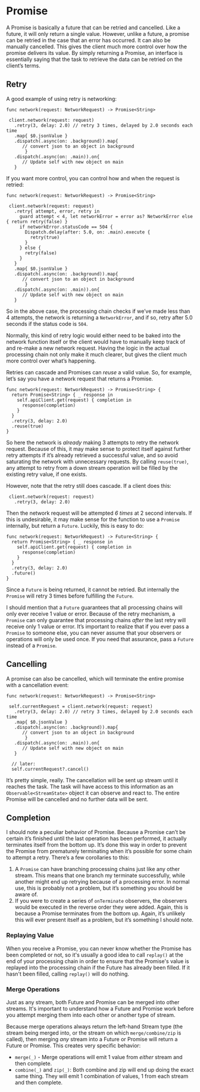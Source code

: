 # Promise

A Promise is basically a future that can be retried and cancelled.  Like a future, it will only return a single value.  However, unlike a future, a promise can be retried in the case that an error has occurred.  It can also be manually cancelled.  This gives the client much more control over how the promise delivers its value.  By simply returning a Promise, an interface is essentially saying that the task to retrieve the data can be retried on the client’s terms.  

## Retry
A good example of using retry is networking:  

	func network(request: NetworkRequest) -> Promise<String>
	 
	 client.network(request: request)
	   .retry(3, delay: 2.0) // retry 3 times, delayed by 2.0 seconds each time
	   .map{ $0.jsonValue }
	   .dispatch(.async(on: .background)).map{ 
	      // convert json to an object in background
		   }
	   .dispatch(.async(on: .main)).on{ 
	      // Update self with new object on main
	   }


If you want more control, you can control how and when the request is retried:

	func network(request: NetworkRequest) -> Promise<String>
	 
	 client.network(request: request)
	   .retry{ attempt, error, retry in
	     guard attempt < 4, let networkError = error as? NetworkError else { return retry(false) }
	     if networkError.statusCode == 504 {
	       Dispatch.delay(after: 5.0, on: .main).execute {
	         retry(true)
	       }
	     } else {
	       retry(false)
	     }
	   }
	   .map{ $0.jsonValue }
	   .dispatch(.async(on: .background)).map{ 
	      // convert json to an object in background
		   }
	   .dispatch(.async(on: .main)).on{ 
	      // Update self with new object on main
	   }

So in the above case, the processing chain checks if we’ve made less than 4 attempts, the network is returning a `NetworkError`, and if so, retry after 5.0 seconds if the status code is `504`.  

Normally, this kind of retry logic would either need to be baked into the network function itself or the client would have to manually keep track of and re-make a new network request.  Having the logic in the actual processing chain not only make it much clearer, but gives the client much more control over what’s happening.

Retries can cascade and Promises can _reuse_ a valid value.  So, for example, let’s say you have a network request that returns a Promise.  

	func network(request: NetworkRequest) -> Promise<String> {
	  return Promise<String> { _ response in
	    self.apiClient.get(request) { completion in
	      response(completion)
	    }
	  }
	  .retry(3, delay: 2.0)
	  .reuse(true)
	}

So here the network is _already_ making 3 attempts to retry the network request.  Because of this, it may make sense to protect itself against further retry attempts if it’s already retrieved a successful value, and so avoid saturating the network with unnecessary requests.  By calling `reuse(true)`, any attempt to retry from a down stream operation will be filled by the existing retry value, if one exists.

However, note that the retry still does cascade.  If a client does this:

	 client.network(request: request)
	   .retry(3, delay: 2.0)

Then the network request will be attempted _6 times_ at 2 second intervals.  If this is undesirable, it may make sense for the function to use a `Promise` internally, but return a `Future`.  Luckily, this is easy to do:

	func network(request: NetworkRequest) -> Future<String> {
	  return Promise<String> { _ response in
	    self.apiClient.get(request) { completion in
	      response(completion)
	    }
	  }
	  .retry(3, delay: 2.0)
	  .future()
	}

Since a `Future` is being returned, it cannot be retried.  But internally the `Promise` will retry 3 times before fulfilling the `Future`.

I should mention that a `Future` guarantees that all processing chains will only ever receive 1 value or error.  Because of the retry mechanism, a `Promise` can only guarantee that processing chains _after_ the last retry will receive only 1 value or error.  It’s important to realize that if you ever pass a `Promise` to someone else, you can never assume that your observers or operations will only be used once.  If you need that assurance, pass a `Future` instead of a `Promise`.

## Cancelling

A promise can also be cancelled, which will terminate the entire promise with a cancellation event:

	func network(request: NetworkRequest) -> Promise<String>
	 
	 self.currentRequest = client.network(request: request)
	   .retry(3, delay: 2.0) // retry 3 times, delayed by 2.0 seconds each time
	   .map{ $0.jsonValue }
	   .dispatch(.async(on: .background)).map{ 
	      // convert json to an object in background
		   }
	   .dispatch(.async(on: .main)).on{ 
	      // Update self with new object on main
	   }
	   
	  // later:
	  self.currentRequest?.cancel()

It’s pretty simple, really.  The cancellation will be sent up stream until it reaches the task.  The task will have access to this information as an `Observable<StreamState>` object it can observe and react to.  The entire Promise will be cancelled and no further data will be sent.

## Completion

I should note a peculiar behavior of Promise.  Because a Promise can’t be certain it’s finished until the last operation has been performed, it actually terminates itself from the bottom up.  It’s done this way in order to prevent the Promise from prematurely terminating when it’s possible for some chain to attempt a retry.  There’s a few corollaries to this:

1. A `Promise` can have branching processing chains just like any other stream. This means that one branch my terminate successfully, while another might end up retrying because of a processing error.  In normal use, this is probably not a problem, but it’s something you should be aware of.
2. If you were to create a series of `onTerminate` observers, the observers would be executed in the reverse order they were added.  Again, this is because a Promise terminates from the bottom up.  Again, it’s unlikely this will ever present itself as a problem, but it’s something I should note.

### Replaying Value

When you receive a Promise, you can never know whether the Promise has been completed or not, so it's usually a good idea to call `replay()` at the end of your processing chain in order to ensure that the Promise's value is replayed into the processing chain if the Future has already been filled.  If it hasn't been filled, calling `replay()` will do nothing.

### Merge Operations

Just as any stream, both Future and Promise can be merged into other streams. It's important to understand how a Future and Promise work before you attempt merging them into each other or another type of stream.  

Because merge operations always return the left-hand Stream type (the stream being merged into, or the stream on which `merge/combine/zip` is called), then merging _any_ stream into a Future or Promise will return a Future or Promise.  This creates very specific behavior:

 - `merge(_)` - Merge operations will emit 1 value from _either_ stream and then complete.  
 - `combine(_)` and `zip(_)`: Both combine and zip will end up doing the exact same thing.  They will emit 1 combination of values, 1 from each stream and then complete.  
